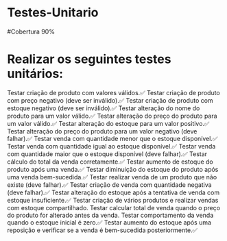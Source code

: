# Testes-Unitario

#Cobertura 90%

# Realizar os seguintes testes unitários:
 Testar criação de produto com valores válidos.✅
 Testar criação de produto com preço negativo (deve ser inválido).✅
 Testar criação de produto com estoque negativo (deve ser inválido).✅
 Testar alteração do nome do produto para um valor válido.✅
 Testar alteração do preço do produto para um valor válido.✅
 Testar alteração do estoque para um valor positivo.✅
 Testar alteração do preço do produto para um valor negativo (deve falhar).✅
 Testar venda com quantidade menor que o estoque disponível.✅
 Testar venda com quantidade igual ao estoque disponível.✅
 Testar venda com quantidade maior que o estoque disponível (deve falhar).✅
 Testar cálculo do total da venda corretamente.✅
 Testar aumento de estoque do produto após uma venda.✅
 Testar diminuição do estoque do produto após uma venda bem-sucedida.✅
 Testar realizar venda de um produto que não existe (deve falhar).✅
 Testar criação de venda com quantidade negativa (deve falhar).✅
 Testar alteração do estoque após a tentativa de venda com estoque insuficiente.✅
 Testar criação de vários produtos e realizar vendas com estoque compartilhado.
 Testar calcular total de venda quando o preço do produto for alterado antes da venda.
 Testar comportamento da venda quando o estoque inicial é zero.✅
 Testar aumento do estoque após uma reposição e verificar se a venda é bem-sucedida posteriormente.✅
